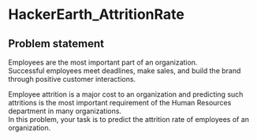 # HackerEarth_AttritionRate
## Problem statement  
Employees are the most important part of an organization.  
Successful employees meet deadlines, make sales, and build the brand through positive customer interactions.  

Employee attrition is a major cost to an organization and predicting such attritions is the most important requirement of the Human Resources department in many organizations.  
In this problem, your task is to predict the attrition rate of employees of an organization. 

